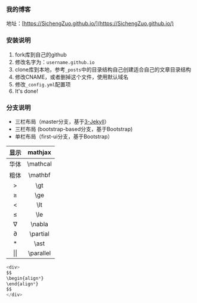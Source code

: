 ### 我的博客

地址：[https://SichengZuo.github.io/](https://SichengZuo.github.io/)

### 安装说明

1. fork库到自己的github
2. 修改名字为：`username.github.io`
3. clone库到本地，参考`_posts`中的目录结构自己创建适合自己的文章目录结构
4. 修改CNAME，或者删掉这个文件，使用默认域名
5. 修改`_config.yml`配置项
6. It's done!

### 分支说明

- 三栏布局（master分支，基于[3-Jekyll](https://github.com/P233/3-Jekyll)）
- 三栏布局 (bootstrap-based分支，基于Bootstrap)
- 单栏布局（first-ui分支，基于Bootstrap）

<script src="https://cdn.mathjax.org/mathjax/latest/MathJax.js?config=TeX-AMS-MML_HTMLorMML" type="text/javascript"></script>

|显示|mathjax|
|:---:|:---:|
|华体|\mathcal|
|粗体|\mathbf|
|>|\gt|
|≥|\ge|
|<|\lt|
|≤|\le|
|∇|\nabla|
|∂|\partial|
|*|\ast|
|\|\||\parallel|

```js
<div>
$$
\begin{align*}
\end{align*}
$$
</div>
```
